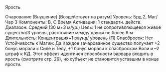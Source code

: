 
Ярость

Очарование (Внушение) [Воздействует
на разум]
Уровень: Брд 2, Маг/Чар 3
Компоненты: В, С
Время Активации: 1 стандартн. действ.
Диапазон: Средний (30 м+3 м/ур.)
Цель: 1 не сопротивляющееся живое
существо/3 уровня, расстояние между
двумя не более 9 м
Длительность: Концентрация+1 раунд/
уровень (П)
Спасбросок: Нет
Устойчивость к Магии: Да
Каждое зачарованное существо получает +2 бонус морали к Силе и Телу,
+1 бонус морали к спасброскам Воли и
–2 штраф к КД. Этот эффект идентичен
способности варвара входить в ярость
(смотрите стр. 29), но субъект не становится уставшим в конце ярости.